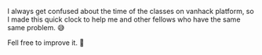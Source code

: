 I always get confused about the time of the classes on vanhack platform, so I made this quick clock to help me and other fellows who have the same same problem. :sweat_smile:

Fell free to improve it. :metal: